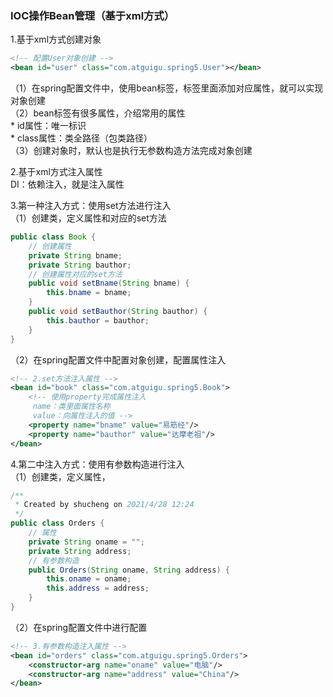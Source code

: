 ### IOC操作Bean管理（基于xml方式）
1.基于xml方式创建对象  
```xml
<!-- 配置User对象创建 -->
<bean id="user" class="com.atguigu.spring5.User"></bean>
```
（1）在spring配置文件中，使用bean标签，标签里面添加对应属性，就可以实现对象创建  
（2）bean标签有很多属性，介绍常用的属性  
\* id属性：唯一标识  
\* class属性：类全路径（包类路径）  
（3）创建对象时，默认也是执行无参数构造方法完成对象创建  

2.基于xml方式注入属性  
DI：依赖注入，就是注入属性  

3.第一种注入方式：使用set方法进行注入  
（1）创建类，定义属性和对应的set方法  
```java
public class Book {
    // 创建属性
    private String bname;
    private String bauthor;
    // 创建属性对应的set方法
    public void setBname(String bname) {
        this.bname = bname;
    }
    public void setBauthor(String bauthor) {
        this.bauthor = bauthor;
    }
}
```
（2）在spring配置文件中配置对象创建，配置属性注入
```xml
<!-- 2.set方法注入属性 -->
<bean id="book" class="com.atguigu.spring5.Book">
    <!-- 使用property完成属性注入
     name：类里面属性名称
     value：向属性注入的值 -->
    <property name="bname" value="易筋经"/>
    <property name="bauthor" value="达摩老祖"/>
</bean>
```

4.第二中注入方式：使用有参数构造进行注入  
（1）创建类，定义属性，
```java
/**
 * Created by shucheng on 2021/4/28 12:24
 */
public class Orders {
    // 属性
    private String oname = "";
    private String address;
    // 有参数构造
    public Orders(String oname, String address) {
        this.oname = oname;
        this.address = address;
    }
}
```
（2）在spring配置文件中进行配置  
```xml
<!-- 3.有参数构造注入属性 -->
<bean id="orders" class="com.atguigu.spring5.Orders">
    <constructor-arg name="oname" value="电脑"/>
    <constructor-arg name="address" value="China"/>
</bean>
```